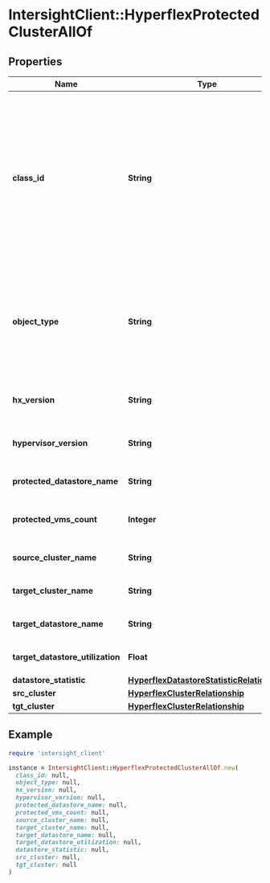 # IntersightClient::HyperflexProtectedClusterAllOf

## Properties

| Name | Type | Description | Notes |
| ---- | ---- | ----------- | ----- |
| **class_id** | **String** | The fully-qualified name of the instantiated, concrete type. This property is used as a discriminator to identify the type of the payload when marshaling and unmarshaling data. | [default to &#39;hyperflex.ProtectedCluster&#39;] |
| **object_type** | **String** | The fully-qualified name of the instantiated, concrete type. The value should be the same as the &#39;ClassId&#39; property. | [default to &#39;hyperflex.ProtectedCluster&#39;] |
| **hx_version** | **String** | Version of the Hyperflex cluster. | [optional][readonly] |
| **hypervisor_version** | **String** | The version of hypervisor running on this cluster. | [optional][readonly] |
| **protected_datastore_name** | **String** | Name of the protected datastore. | [optional][readonly] |
| **protected_vms_count** | **Integer** | Number of VMs protected on this cluster. | [optional][readonly] |
| **source_cluster_name** | **String** | Name of the source cluster. | [optional][readonly] |
| **target_cluster_name** | **String** | Name of the target cluster. | [optional][readonly] |
| **target_datastore_name** | **String** | Name of the target datastore. | [optional][readonly] |
| **target_datastore_utilization** | **Float** | Percent usage of the datastore. | [optional][readonly] |
| **datastore_statistic** | [**HyperflexDatastoreStatisticRelationship**](HyperflexDatastoreStatisticRelationship.md) |  | [optional] |
| **src_cluster** | [**HyperflexClusterRelationship**](HyperflexClusterRelationship.md) |  | [optional] |
| **tgt_cluster** | [**HyperflexClusterRelationship**](HyperflexClusterRelationship.md) |  | [optional] |

## Example

```ruby
require 'intersight_client'

instance = IntersightClient::HyperflexProtectedClusterAllOf.new(
  class_id: null,
  object_type: null,
  hx_version: null,
  hypervisor_version: null,
  protected_datastore_name: null,
  protected_vms_count: null,
  source_cluster_name: null,
  target_cluster_name: null,
  target_datastore_name: null,
  target_datastore_utilization: null,
  datastore_statistic: null,
  src_cluster: null,
  tgt_cluster: null
)
```

